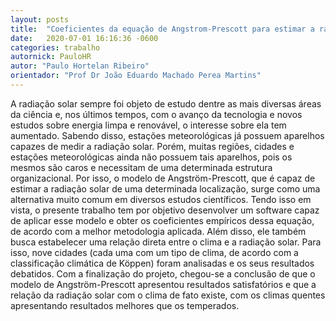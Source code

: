 ```yaml
---
layout: posts
title:  "Coeficientes da equação de Angstrom-Prescott para estimar a radiação solar nos climas brasileiros, segundo a classificação climática de Koppen"
date:   2020-07-01 16:16:36 -0600
categories: trabalho
autornick: PauloHR
autor: "Paulo Hortelan Ribeiro"
orientador: "Prof Dr João Eduardo Machado Perea Martins"
---
```

A radiação solar sempre foi objeto de estudo dentre as mais diversas áreas da ciência e, nos últimos tempos, com o avanço da tecnologia e novos estudos sobre energia limpa e renovável, o interesse sobre ela tem aumentado. Sabendo disso, estações meteorológicas já possuem aparelhos capazes de medir a radiação solar. Porém, muitas regiões, cidades e estações meteorológicas ainda não possuem tais aparelhos, pois os mesmos são caros e necessitam de uma determinada estrutura organizacional. Por isso, o modelo de Angström-Prescott, que é capaz de estimar a radiação solar de uma determinada localização, surge como uma alternativa muito comum em diversos estudos científicos. Tendo isso em vista, o presente trabalho tem por objetivo desenvolver um software capaz de aplicar esse modelo e obter os coeficientes empíricos dessa equação, de acordo com a melhor metodologia aplicada. Além disso, ele também busca estabelecer uma relação direta entre o clima e a radiação solar. Para isso, nove cidades (cada uma com um tipo de clima, de acordo com a classificação climática de Köppen) foram analisadas e os seus resultados debatidos. Com a finalização do projeto, chegou-se a conclusão de que o modelo de Angström-Prescott apresentou resultados satisfatórios e que a relação da radiação solar com o clima de fato existe, com os climas quentes apresentando resultados melhores que os temperados.

